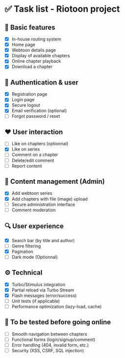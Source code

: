 # ✅ Task list - Riotoon project

## 🔧 Basic features

- [x] In-house routing system
- [x] Home page
- [x] Webtoon details page
- [x] Display of available chapters
- [x] Online chapter playback
- [x] Download a chapter

## 👤 Authentication & user

- [x] Registration page
- [x] Login page
- [x] Secure logout
- [x] Email verification (optional)
- [ ] Forgot password / reset

## ❤️ User interaction

- [ ] Like on chapters (optionnal)
- [x] Like on series
- [ ] Comment on a chapter
- [ ] Delete/edit comment
- [ ] Report content

## 📂 Content management (Admin)

- [x] Add webtoon series
- [x] Add chapters with file (image) upload
- [ ] Secure administration interface
- [ ] Comment moderation

## 🔍 User experience

- [x] Search bar (by title and author)
- [ ] Genre filtering
- [x] Pagination
- [ ] Dark mode (Optionnal)

## ⚙️ Technical

- [x] Turbo/Stimulus integration
- [x] Partial reload via Turbo Stream
- [x] Flash messages (error/success)
- [ ] Unit tests (if applicable)
- [ ] Performance optimization (lazy-load, cache)

## 🧪 To be tested before going online

- [ ] Smooth navigation between chapters
- [ ] Functional forms (login/signup/comment)
- [ ] Error handling (404, invalid form, etc.)
- [ ] Security (XSS, CSRF, SQL injection)